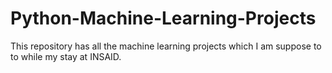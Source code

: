 # Python-Machine-Learning-Projects
This repository has all the machine learning projects which I am suppose to to while my stay at INSAID.
